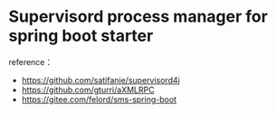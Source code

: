 # Supervisord process manager for spring boot starter

reference：
- https://github.com/satifanie/supervisord4j
- https://github.com/gturri/aXMLRPC
- https://gitee.com/felord/sms-spring-boot